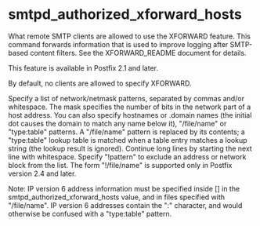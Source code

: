 # smtpd_authorized_xforward_hosts 


What remote SMTP clients are allowed to use the XFORWARD feature.  This
command forwards information that is used to improve logging after
SMTP-based content filters. See the XFORWARD_README document for
details.



This feature is available in Postfix 2.1 and later.



By default, no clients are allowed to specify XFORWARD.



Specify a list of network/netmask patterns, separated by commas
and/or whitespace. The mask specifies the number of bits in the
network part of a host address. You can also specify hostnames or
.domain names (the initial dot causes the domain to match any name
below it),  "/file/name" or "type:table" patterns.  A "/file/name"
pattern is replaced by its contents; a "type:table" lookup table
is matched when a table entry matches a lookup string (the lookup
result is ignored).  Continue long lines by starting the next line
with whitespace. Specify "!pattern" to exclude an address or network
block from the list. The form "!/file/name" is supported only in
Postfix version 2.4 and later.  

 Note: IP version 6 address information must be specified inside
[] in the smtpd_authorized_xforward_hosts value, and in
files specified with "/file/name".  IP version 6 addresses contain
the ":" character, and would otherwise be confused with a "type:table"
pattern.  


